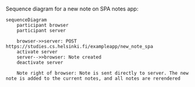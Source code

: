 Sequence diagram for a new note on SPA notes app:
```mermaid
sequenceDiagram
	participant browser
	participant server
	
	browser->>server: POST https://studies.cs.helsinki.fi/exampleapp/new_note_spa
	activate server
	server-->>browser: Note created
	deactivate server
	
	Note right of browser: Note is sent directly to server. The new note is added to the current notes, and all notes are rerendered
```
